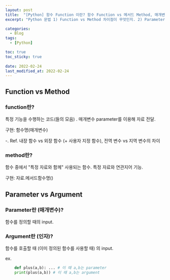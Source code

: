 ```yaml
---
layout: post
title:  "[Python] 함수 Function 이란? 함수 Function vs 메서드 Method, 매개변수 Parameter vs 인자 Argument"
excerpt: "Python 문법 1) Function vs Method 차이점이 무엇인지. 2) Parameter vs Argument 차이점"

categories:
  - Blog
tags:
  - [Python]

toc: true
toc_sticky: true
 
date: 2022-02-24
last_modified_at: 2022-02-24
---
```



## Function vs Method
### function란? 
특정 기능을 수행하는 코드(들의 모음) . 매개변수 parameter를 이용해 자료 전달. 

구현: 함수명(매개변수)

-. Ref. 내장 함수 vs 외장 함수 (+ 사용자 지정 함수), 전역 변수 vs 지역 변수의 차이

### method란? 
함수 중에서 "특정 자료와 함께" 사용되는 함수. 특정 자료와 연관지어 기능.  

구현: 자료.메서드함수명()

## Parameter vs Argument
### Parameter란 (매개변수)? 
함수를 정의할 때의 input.
### Argument란 (인자)? 
함수를 호출할 때 (이미 정의된 함수를 사용할 때) 의 input.

ex. 

```python
    def plus(a,b): ... # 이 때 a,b는 parameter
    print(plus(a,b)) # 이 때 a,b는 argument
```

